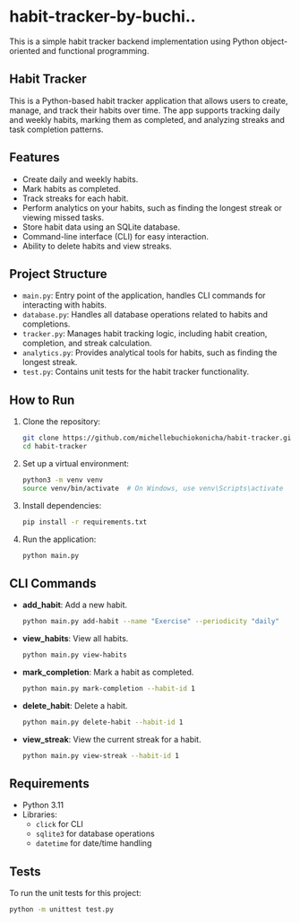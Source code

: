 # habit-tracker-by-buchi..
This is a simple habit tracker backend implementation using Python object-oriented and functional programming.

## Habit Tracker

This is a Python-based habit tracker application that allows users to create, manage, and track their habits over time. The app supports tracking daily and weekly habits, marking them as completed, and analyzing streaks and task completion patterns.

## Features
- Create daily and weekly habits.
- Mark habits as completed.
- Track streaks for each habit.
- Perform analytics on your habits, such as finding the longest streak or viewing missed tasks.
- Store habit data using an SQLite database.
- Command-line interface (CLI) for easy interaction.
- Ability to delete habits and view streaks.

## Project Structure
- `main.py`: Entry point of the application, handles CLI commands for interacting with habits.
- `database.py`: Handles all database operations related to habits and completions.
- `tracker.py`: Manages habit tracking logic, including habit creation, completion, and streak calculation.
- `analytics.py`: Provides analytical tools for habits, such as finding the longest streak.
- `test.py`: Contains unit tests for the habit tracker functionality.

## How to Run
1. Clone the repository:
    ```bash
    git clone https://github.com/michellebuchiokonicha/habit-tracker.git
    cd habit-tracker
    ```

2. Set up a virtual environment:
    ```bash
    python3 -m venv venv
    source venv/bin/activate  # On Windows, use venv\Scripts\activate
    ```

3. Install dependencies:
    ```bash
    pip install -r requirements.txt
    ```

4. Run the application:
    ```bash
    python main.py
    ```

## CLI Commands
- **add_habit**: Add a new habit.
    ```bash
    python main.py add-habit --name "Exercise" --periodicity "daily"
    ```

- **view_habits**: View all habits.
    ```bash
    python main.py view-habits
    ```

- **mark_completion**: Mark a habit as completed.
    ```bash
    python main.py mark-completion --habit-id 1
    ```

- **delete_habit**: Delete a habit.
    ```bash
    python main.py delete-habit --habit-id 1
    ```

- **view_streak**: View the current streak for a habit.
    ```bash
    python main.py view-streak --habit-id 1
    ```

## Requirements
- Python 3.11
- Libraries:
    - `click` for CLI
    - `sqlite3` for database operations
    - `datetime` for date/time handling

## Tests
To run the unit tests for this project:
```bash
python -m unittest test.py
